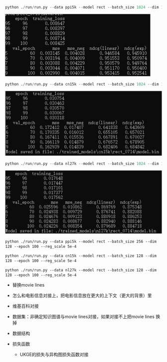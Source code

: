 ```python
python ./run/run.py --data ppi5k --model rect --batch_size 1024 --dim 128 --epoch 100 --reg_scale 5e-4
```

![image-20220714012711322](https://raw.githubusercontent.com/lqyspace/mypic/master/PicBed/202207140127435.png)



```python
python ./run/run.py --data cn15k --model rect --batch_size 1024 --dim 128 --epoch 100 --reg_scale 5e-4
```

![image-20220714072604002](https://raw.githubusercontent.com/lqyspace/mypic/master/PicBed/202207140726037.png)

```python
python ./run/run.py --data nl27k --model rect --batch_size 1024 --dim 128 --epoch 100 --reg_scale 5e-4
```

![image-20220714080248323](https://raw.githubusercontent.com/lqyspace/mypic/master/PicBed/202207140802355.png)





```
python ./run/run.py --data ppi5k --model rect --batch_size 256 --dim 128 --epoch 100 --reg_scale 5e-4
```



```
python ./run/run.py --data cn15k --model rect --batch_size 128 --dim 128 --epoch 100 --reg_scale 5e-4
```



```
python ./run/run.py --data nl27k --model rect --batch_size 128 --dim 128 --epoch 100 --reg_scale 5e-4
```





- 替换movie lines
- 怎么和电影信息对接上，把电影信息放在更大的上下文（更大的背景）里
- 维基百科对接



- 数据集：非确定知识图谱与movie lines对接，如果对接不上把movie lines 换掉
- 数据结构
- 损失函数
  - UKGE的损失与异构图损失函数对接















